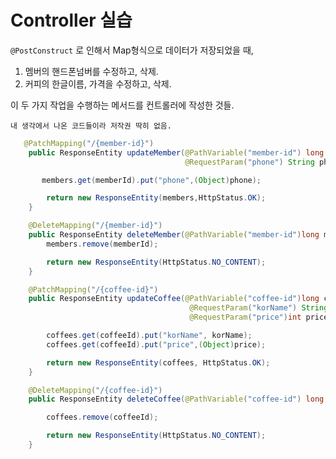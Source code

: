 

# Controller 실습

`@PostConstruct` 로 인해서 
Map형식으로 데이터가 저장되었을 때,

1. 멤버의 핸드폰넘버를 수정하고, 삭제.
2. 커피의 한글이름, 가격을 수정하고, 삭제.


이 두 가지 작업을 수행하는 메서드를 컨트롤러에 작성한 것들.

`내 생각에서 나온 코드들이라 저작권 딱히 없음.`


```java
   @PatchMapping("/{member-id}")
    public ResponseEntity updateMember(@PathVariable("member-id") long memberId,
                                       @RequestParam("phone") String phone) {

       members.get(memberId).put("phone",(Object)phone);

        return new ResponseEntity(members,HttpStatus.OK);
    }

    @DeleteMapping("/{member-id}")
    public ResponseEntity deleteMember(@PathVariable("member-id")long memberId) {
        members.remove(memberId);

        return new ResponseEntity(HttpStatus.NO_CONTENT);
    }
```

```java
    @PatchMapping("/{coffee-id}")
    public ResponseEntity updateCoffee(@PathVariable("coffee-id")long coffeeId,
                                        @RequestParam("korName") String korName,
                                        @RequestParam("price")int price) {

        coffees.get(coffeeId).put("korName", korName);
        coffees.get(coffeeId).put("price",(Object)price);

        return new ResponseEntity(coffees, HttpStatus.OK);
    }

    @DeleteMapping("/{coffee-id}")
    public ResponseEntity deleteCoffee(@PathVariable("coffee-id") long coffeeId) {

        coffees.remove(coffeeId);

        return new ResponseEntity(HttpStatus.NO_CONTENT);
    }
```

